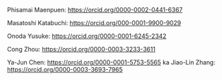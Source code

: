 Phisamai Maenpuen: https://orcid.org/0000-0002-0441-6367

Masatoshi Katabuchi: https://orcid.org/000-0001-9900-9029

Onoda Yusuke: https://orcid.org/0000-0001-6245-2342

Cong Zhou: https://orcid.org/0000-0003-3233-3611

Ya-Jun Chen: https://orcid.org/0000-0001-5753-5565
ka
Jiao-Lin Zhang: https://orcid.org/0000-0003-3693-7965
